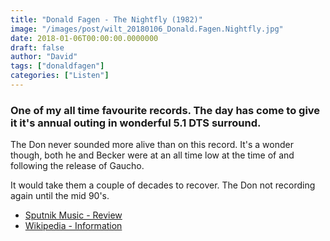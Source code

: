 ```yaml
---
title: "Donald Fagen - The Nightfly (1982)"
image: "/images/post/wilt_20180106_Donald.Fagen.Nightfly.jpg"
date: 2018-01-06T00:00:00.0000000
draft: false
author: "David"
tags: ["donaldfagen"]
categories: ["Listen"]
---
```

### One of my all time favourite records. The day has come to give it it's annual outing in wonderful 5.1 DTS surround.

 The Don never sounded more alive than on this record. It's a wonder though, both he and Becker were at an all time low at the time of and following the release of Gaucho.

 It would take them a couple of decades to recover. The Don not recording again until the mid 90's.

-  [Sputnik Music - Review](https://www.sputnikmusic.com/review/46376/Donald-Fagen-The-Nightfly/)
-  [Wikipedia - Information](https://en.wikipedia.org/wiki/The_Nightfly)